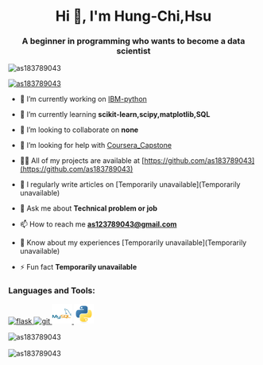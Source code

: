 <h1 align="center">Hi 👋, I'm Hung-Chi,Hsu</h1>
<h3 align="center">A beginner in programming who wants to become a data scientist</h3>

<p align="left"> <img src="https://komarev.com/ghpvc/?username=as183789043&label=Profile%20views&color=0e75b6&style=flat" alt="as183789043" /> </p>

<p align="left"> <a href="https://github.com/ryo-ma/github-profile-trophy"><img src="https://github-profile-trophy.vercel.app/?username=as183789043" alt="as183789043" /></a> </p>

- 🔭 I’m currently working on [IBM-python](https://github.com/as183789043/IBM-python)

- 🌱 I’m currently learning **scikit-learn,scipy,matplotlib,SQL**

- 👯 I’m looking to collaborate on **none**

- 🤝 I’m looking for help with [Coursera_Capstone](https://github.com/as183789043/Coursera_Capstone)

- 👨‍💻 All of my projects are available at [https://github.com/as183789043](https://github.com/as183789043)

- 📝 I regularly write articles on [Temporarily unavailable](Temporarily unavailable)

- 💬 Ask me about **Technical problem or job**

- 📫 How to reach me **as123789043@gmail.com**

- 📄 Know about my experiences [Temporarily unavailable](Temporarily unavailable)

- ⚡ Fun fact **Temporarily unavailable**


<h3 align="left">Languages and Tools:</h3>
<p align="left"> <a href="https://flask.palletsprojects.com/" target="_blank"> <img src="https://www.vectorlogo.zone/logos/pocoo_flask/pocoo_flask-icon.svg" alt="flask" width="40" height="40"/> </a> <a href="https://git-scm.com/" target="_blank"> <img src="https://www.vectorlogo.zone/logos/git-scm/git-scm-icon.svg" alt="git" width="40" height="40"/> </a> <a href="https://www.mysql.com/" target="_blank"> <img src="https://raw.githubusercontent.com/devicons/devicon/master/icons/mysql/mysql-original-wordmark.svg" alt="mysql" width="40" height="40"/> </a> <a href="https://www.python.org" target="_blank"> <img src="https://raw.githubusercontent.com/devicons/devicon/master/icons/python/python-original.svg" alt="python" width="40" height="40"/> </a> </p>

<p><img align="center" src="https://github-readme-stats.vercel.app/api/top-langs?username=as183789043&show_icons=true&locale=en&layout=compact" alt="as183789043" /></p>

<p><img align="center" src="https://github-readme-streak-stats.herokuapp.com/?user=as183789043&" alt="as183789043" /></p>

